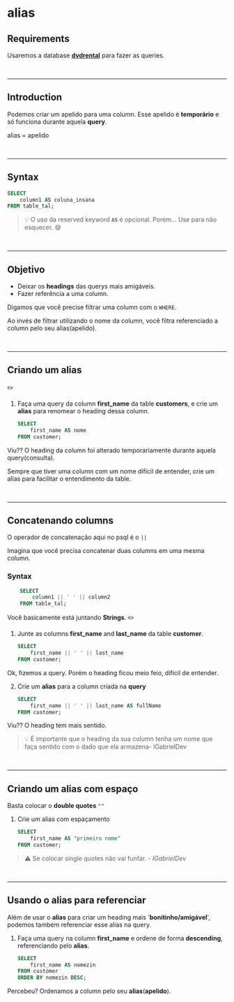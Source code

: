 # alias

## Requirements

Usaremos a database [**dvdrental**](https://github.com/lGabrielDev/06.postgreSQL/blob/main/2.praticando/7.pg_restore.md/#pgadmin4) para fazer as queries.

<br>
<hr>

## Introduction

Podemos criar um apelido para uma column. Esse apelido é **temporário** e só funciona durante aquela **query**.

alias = apelido

<br>
<hr>

## Syntax
```sql
SELECT
    column1 AS coluna_insana
FROM table_tal;
```

> :bulb: O uso da reserved keyword **`AS`** é opcional. Porém... Use para não esquecer. :sweat_smile:

<br>
<hr>


## Objetivo
* Deixar os **headings** das querys mais amigáveis.
* Fazer referência a uma column.


Digamos que você precise filtrar uma column com o `WHERE`.

Ao invés de filtrar utilizando o nome da column, você filtra referenciado a column pelo seu alias(apelido).

<br>
<hr>

## Criando um alias
:pencil2:

1. Faça uma query da column **first_name** da table **customers**, e crie um **alias** para renomear o heading dessa column.

    ```sql
    SELECT
        first_name AS nome
    FROM customer;
    ```
Viu?? O heading da column foi alterado temporariamente durante aquela query(consulta).


Sempre que tiver uma column com um nome difícil de entender, crie um alias para facilitar o entendimento da table.

<br>
<hr>

## Concatenando columns
O operador de concatenação aqui no psql é o `||`

Imagina que você precisa concatenar duas columns em uma mesma column.

### Syntax
```sql
    SELECT
        column1 || ' ' || column2
    FROM table_tal;
```


Você basicamente está juntando **Strings**.
:pencil2:

1. Junte as columns **first_name** and **last_name** da table **customer**.

    ```sql
    SELECT
        first_name || ' ' || last_name
    FROM customer;
    ```

Ok, fizemos a query. Porém o heading ficou meio feio, difícil de entender.

2. Crie um **alias** para a column criada na **query** 
    ```sql
    SELECT
        first_name || ' ' || last_name AS fullName
    FROM customer;
    ```

Viu?? O heading tem mais sentido.

> :bulb: É importante que o heading da sua column tenha um nome que faça sentido com o dado que ela armazena- lGabrielDev

<br>
<hr>

## Criando um alias com espaço
Basta colocar o **double quotes** `""` 

1. Crie um alias com espaçamento

    ```sql
    SELECT
        first_name AS "primeiro nome"
    FROM customer;
    ```
> :warning: Se colocar single quotes não vai funfar. - *lGabrielDev*
<br>
<hr>

## Usando o alias para referenciar
Além de usar o **alias** para criar um heading mais '**bonitinho/amigável**', podemos também referenciar esse alias na query.


1. Faça uma query na column **first_name** e ordene de forma **descending**, referenciando pelo **alias**.

    ```sql
    SELECT
        first_name AS nomezin
    FROM customer
    ORDER BY nomezin DESC;
    ```
Percebeu? Ordenamos a column pelo seu **alias**(**apelido**).
